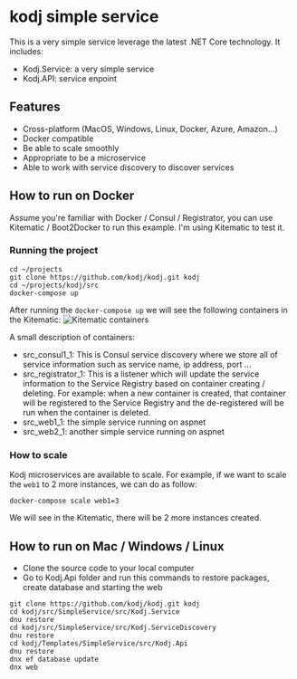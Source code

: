 # kodj simple service
This is a very simple service leverage the latest .NET Core technology. It includes:
* Kodj.Service: a very simple service
* Kodj.API: service enpoint

## Features
* Cross-platform (MacOS, Windows, Linux, Docker, Azure, Amazon...)
* Docker compatible
* Be able to scale smoothly
* Appropriate to be a microservice
* Able to work with service discovery to discover services

## How to run on Docker
Assume you're familiar with Docker / Consul / Registrator, you can use Kitematic / Boot2Docker to run this example. I'm using Kitematic to test it.

### Running the project
```
cd ~/projects
git clone https://github.com/kodj/kodj.git kodj
cd ~/projects/kodj/src
docker-compose up
```
After running the ```docker-compose up``` we will see the following containers in the Kitematic:
![Kitematic containers](https://cloud.githubusercontent.com/assets/5198341/12700724/dae24e38-c820-11e5-9d46-85179e24e385.png)

A small description of containers:
* src_consul1_1: This is Consul service discovery where we store all of service information such as service name, ip address, port ...
* src_registrator_1: This is a listener which will update the service information to the Service Registry based on container creating / deleting. For example: when a new container is created, that container will be registered to the Service Registry and the de-registered will be run when the container is deleted.
* src_web1_1: the simple service running on aspnet
* src_web2_1: another simple service running on aspnet

### How to scale
Kodj microservices are available to scale. For example, if we want to scale the ```web1``` to 2 more instances, we can do as follow:

```docker-compose scale web1=3```

We will see in the Kitematic, there will be 2 more instances created.

## How to run on Mac / Windows / Linux
* Clone the source code to your local computer
* Go to Kodj.Api folder and run this commands to restore packages, create database and starting the web
```
git clone https://github.com/kodj/kodj.git kodj
cd kodj/src/SimpleService/src/Kodj.Service
dnu restore
cd kodj/src/SimpleService/src/Kodj.ServiceDiscovery
dnu restore
cd kodj/Templates/SimpleService/src/Kodj.Api
dnu restore
dnx ef database update
dnx web
```

